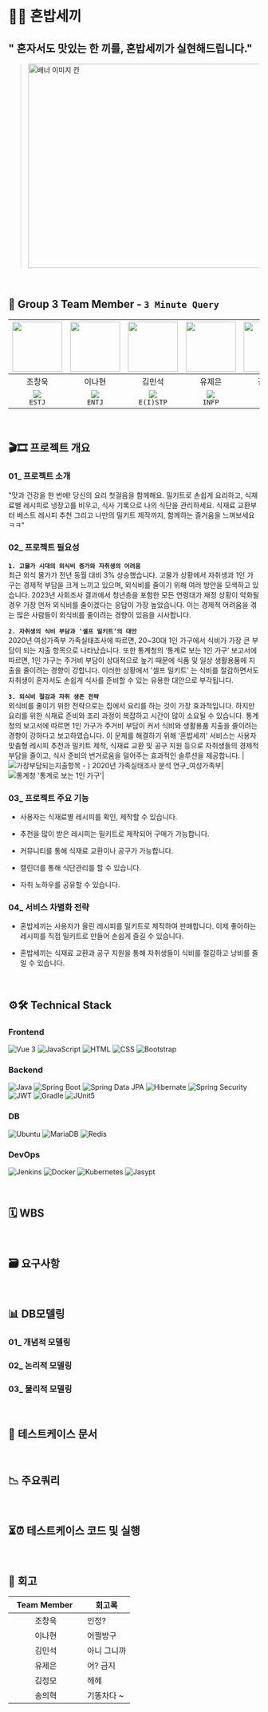 # 🍚🍴 혼밥세끼 

## " 혼자서도 맛있는 한 끼를, 혼밥세끼가 실현해드립니다."

> [ <img src="https://github.com/3-Minutes-Query/choleeTest/assets/102345450/07312981-6db0-4c0c-8490-d892c2f18514" alt="배너 이미지 칸" width="800" height="410">](https://github.com/3-Minutes-Query/choleeTest/assets/102345450/07312981-6db0-4c0c-8490-d892c2f18514)


<br>

## 🍛 Group 3 Team Member - `3 Minute Query`

| <img src="https://avatars.githubusercontent.com/u/119058637?v=4" height=100/> | <img src="https://github.com/3-Minutes-Query/choleeTest/assets/102345450/535b423b-f9c6-4c9a-8052-d1484c7145fb" height=100/> | <img src="https://github.com/3-Minutes-Query/choleeTest/assets/102345450/1046b24a-5d40-4dc1-a747-cb65f20dc764" height=100/> | <img src="https://github.com/3-Minutes-Query/choleeTest/assets/102345450/3679e77e-3678-4f16-a927-04b2c9f2309d" height=100/> | <img src="https://github.com/3-Minutes-Query/choleeTest/assets/102345450/e5de118d-7587-416b-bd9b-d965db443df1" height=100/> | <img src="https://github.com/3-Minutes-Query/choleeTest/assets/102345450/589d04ac-c48f-4491-a2f4-6f372ad95138" height=100/> |
| :----------------------------------------------------------: | :----------------------------------------------------------: | :----------------------------------------------------------: | :----------------------------------------------------------: | :----------------------------------------------------------: | :----------------------------------------------------------: |
|                            조창욱                            |                            이나현                            |                            김민석                            |                            유제은                            |                            김정모                            |                            송의혁                            |
| [<img src="https://img.shields.io/badge/Github-Link-181717?logo=Github">](https://github.com/Chochanguk) <br>` ESTJ `| [<img src="https://img.shields.io/badge/Github-Link-181717?logo=Github">](https://github.com/sksmsdlskgus) <br>` ENTJ `| [<img src="https://img.shields.io/badge/Github-Link-181717?logo=Github">](https://github.com/minseokKim6823) <br>` E(I)STP `| [<img src="https://img.shields.io/badge/Github-Link-181717?logo=Github">](https://github.com/YuJeeun) <br>` INFP `| [<img src="https://img.shields.io/badge/Github-Link-181717?logo=Github">](https://github.com/mojeeeeong) <br>` INFJ `| [<img src="https://img.shields.io/badge/Github-Link-181717?logo=Github">](https://github.com/euihyeok-song) <br>` ESFP `|

<br>

## 🎬🎞️ 프로젝트 개요 

### 01_ 프로젝트 소개 
"맛과 건강을 한 번에! 당신의 요리 첫걸음을 함께해요. 밀키트로 손쉽게 요리하고, 식재료별 레시피로 냉장고를 비우고, 식사 기록으로 나의 식단을 관리하세요. 식재료 교환부터 베스트 레시피 추천 그리고 나만의 밀키트 제작까지, 함께하는 즐거움을 느껴보세요 ㅋㅋ"
### 02_ 프로젝트 필요성 
<b>`1. 고물가 시대의 외식비 증가와 자취생의 어려움`</b><br>
최근 외식 물가가 전년 동월 대비 3% 상승했습니다. 고물가 상황에서 자취생과 1인 가구는 경제적 부담을 크게 느끼고 있으며, 외식비를 줄이기 위해 여러 방안을 모색하고 있습니다. 2023년 사회조사 결과에서 청년층을 포함한 모든 연령대가 재정 상황이 악화될 경우 가장 먼저 외식비를 줄이겠다는 응답이 가장 높았습니다. 이는 경제적 어려움을 겪는 많은 사람들이 외식비를 줄이려는 경향이 있음을 시사합니다.

<b>`2. 자취생의 식비 부담과 ‘셀프 밀키트’의 대안`</b><br>
2020년 여성가족부 가족실태조사에 따르면, 20~30대 1인 가구에서 식비가 가장 큰 부담이 되는 지출 항목으로 나타났습니다. 또한 통계청의 ‘통계로 보는 1인 가구’ 보고서에 따르면, 1인 가구는 주거비 부담이 상대적으로 높기 때문에 식품 및 일상 생활용품에 지출을 줄이려는 경향이 강합니다. 이러한 상황에서 '셀프 밀키트' 는 식비를 절감하면서도 자취생이 혼자서도 손쉽게 식사를 준비할 수 있는 유용한 대안으로 부각됩니다.

<b>`3. 외식비 절감과 자취 생존 전략`</b><br>
외식비를 줄이기 위한 전략으로는 집에서 요리를 하는 것이 가장 효과적입니다. 하지만 요리를 위한 식재료 준비와 조리 과정이 복잡하고 시간이 많이 소요될 수 있습니다. 통계청의 보고서에 따르면 1인 가구가 주거비 부담이 커서 식비와 생활용품 지출을 줄이려는 경향이 강하다고 보고하였습니다. 이 문제를 해결하기 위해 ‘혼밥세끼’ 서비스는 사용자 맞춤형 레시피 추천과 밀키트 제작, 식재료 교환 및 공구 지원 등으로 자취생들의 경제적 부담을 줄이고, 식사 준비의 번거로움을 덜어주는 효과적인 솔루션을 제공합니다.
|![가장부담되는지출항목 - ) 2020년 가족실태조사 분석 연구_여성가족부](https://github.com/3-Minutes-Query/1st_project/assets/171321676/7a56cc20-c24c-404c-a8ca-02118fc29452)|
![통계청 '통계로 보는 1인 가구'](https://github.com/3-Minutes-Query/1st_project/assets/171321676/1c728a29-3a20-407d-8722-9a8f570638a5)|

### 03_ 프로젝트 주요 기능 
- 사용자는 식재료별 레시피를 확인, 제작할 수 있습니다.
   
- 추천을 많이 받은 레시피는 밀키트로 제작되어 구매가 가능합니다.
   
- 커뮤니티를 통해 식재료 교환이나 공구가 가능합니다.
   
- 캘린더를 통해 식단관리를 할 수 있습니다.
   
- 자취 노하우를 공유할 수 있습니다.
  
### 04_ 서비스 차별화 전략
- 혼밥세끼는 사용자가 올린 레시피를 밀키트로 제작하여 판매합니다. 이제 좋아하는 레시피를 직접 밀키트로 만들어 손쉽게 즐길 수 있습니다.

- 혼밥세끼는 식재료 교환과 공구 지원을 통해 자취생들이 식비를 절감하고 낭비를 줄일 수 있습니다.
<br>

## ⚙️🛠️ Technical Stack
### Frontend

![Vue 3](https://img.shields.io/badge/Vue_3-4FC08D.svg?&logo=vue.js&logoColor=white)
![JavaScript](https://img.shields.io/badge/JavaScript-F7DF1E.svg?&logo=javascript&logoColor=black)
![HTML](https://img.shields.io/badge/HTML-E34F26?logo=html5&logoColor=white)
![CSS](https://img.shields.io/badge/CSS-1572B6?logo=css3&logoColor=white)
![Bootstrap](https://img.shields.io/badge/Bootstrap_5-563D7C?logo=bootstrap&logoColor=white)

### Backend

![Java](https://img.shields.io/badge/Java-17-007396.svg?&logo=java&color=red)
![Spring Boot](https://img.shields.io/badge/Spring_Boot-3-6DB33F.svg?&logo=spring-boot&color=lightgreen)
![Spring Data JPA](https://img.shields.io/badge/Spring_Data_JPA-6DB33F.svg?&logo=spring-data-JPA)
![Hibernate](https://img.shields.io/badge/Hibernate-59666C.svg?&logo=hibernate)
![Spring Security](https://img.shields.io/badge/Spring_Security-6DB33F.svg?&logo=spring-security&logoColor=white)
![JWT](https://img.shields.io/badge/JWT-000000.svg?&logo=json-web-token&logoColor=white)
![Gradle](https://img.shields.io/badge/Gradle-02303A.svg?&logo=gradle)
![JUnit5](https://img.shields.io/badge/JUnit5-25A162.svg?&logo=junit5&logoColor=white&color=green)

### DB
![Ubuntu](https://img.shields.io/badge/Ubuntu-E95420.svg?&logo=ubuntu&logoColor=white)
![MariaDB](https://img.shields.io/badge/MariaDB-003545.svg?&logo=mariadb)
![Redis](https://img.shields.io/badge/Redis-DC382D.svg?&logo=redis&logoColor=white)


### DevOps

![Jenkins](https://img.shields.io/badge/Jenkins-D24939.svg?&logo=jenkins&color=lightgrey)
![Docker](https://img.shields.io/badge/Docker-2496ED.svg?&logo=docker&logoColor=white)
![Kubernetes](https://img.shields.io/badge/Kubernetes-326CE5.svg?&logo=kubernetes&logoColor=white)
![Jasypt](https://img.shields.io/badge/Jasypt-0045B9?logo=Jasypt&logoColor=white)

<br>

## 🗓️ WBS
<br>

## 🗃️ 요구사항
<br>

## 📊 DB모델링

### 01_ 개념적 모델링
### 02_ 논리적 모델링
### 03_ 물리적 모델링
<br>

## 📑 테스트케이스 문서
<br>

## 📉 주요쿼리
<br>

## ⏳⏰ 테스트케이스 코드 및 실행
<br>

## 📜 회고

| &nbsp;&nbsp;Team Member&nbsp;&nbsp;&nbsp; | 회고록 |
| :--------------------------------------: | ------ |
|                  조창욱                  | 인정? |
|                  이나현                  | 어쩔방구 |
|                  김민석                  | 아니 그니까|
|                  유제은                  | 어? 금지 |
|                  김정모                  | 헤헤 |
|                  송의혁                  | 기똥차다 ~ |
